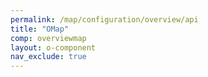 ```yaml
---
permalink: /map/configuration/overview/api
title: "OMap"
comp: overviewmap
layout: o-component
nav_exclude: true
---
```

